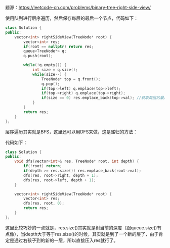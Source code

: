 题源：https://leetcode-cn.com/problems/binary-tree-right-side-view/

使用队列进行层序遍历，然后保存每层的最后一个节点，代码如下：

```c++
class Solution {
public:
    vector<int> rightSideView(TreeNode* root) {
        vector<int> res;
        if(root == nullptr) return res;
        queue<TreeNode*> q;
        q.push(root);

        while(!q.empty()) {
            int size = q.size();
            while(size--) {
                TreeNode* top = q.front();
                q.pop();
                if(top->left) q.emplace(top->left);
                if(top->right) q.emplace(top->right);
                if(size == 0) res.emplace_back(top->val); //获取每层的最后一个
            }
        }
        return res;
    }
};
```

层序遍历其实就是BFS，这里还可以用DFS来做，这是递归的方法：

代码如下：

```c++
class Solution {
public:
    void dfs(vector<int>& res, TreeNode* root, int depth) {
        if(!root) return;
        if(depth >= res.size()) res.emplace_back(root->val);
        dfs(res, root->right, depth + 1);
        dfs(res, root->left, depth + 1);
    }

    vector<int> rightSideView(TreeNode* root) {
        vector<int> res;
        dfs(res, root, 0);
        return res;
    }
};
```

这里比较巧妙的一点就是，res.size()其实就是树当前的深度（跟queue.size()有点像），当depth大于等于res.size()的时候，其实就是到了一个新的层了，由于肯定是通过右孩子到的新的一层，所以直接压入res就行了。

